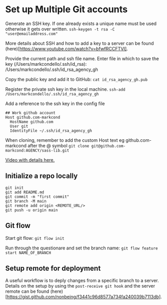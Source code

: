 
# Set up Multiple Git accounts

Generate an SSH key. If one already exists a unique name must be used otherwise it gets over written.
`ssh-keygen -t rsa -C "user@emailaddress.com"`

More details about SSH and how to add a key to a server can be found (here)[https://www.youtube.com/watch?v=bfwfRCCFTVI].

Provide the current path and ssh file name.
Enter file in which to save the key (/Users/markcondello/.ssh/id_rsa): /Users/markcondello/.ssh/id_rsa_agency_gh

Copy the public key and add it to GitHub:
`cat id_rsa_agency_gh.pub`

Register the private ssh key in the local machine.
`ssh-add /Users/markcondello/.ssh/id_rsa_agency_gh`

Add a reference to the ssh key in the config file
```
## Work github account
Host github.com-markcond
  HostName github.com
  User git
  IdentityFile ~/.ssh/id_rsa_agency_gh
```

When cloning, remember to add the custom Host text eg github.com-markcond after the @ symbol
`git clone git@github.com-markcond:AGENCY/sass-lib.git`

[Video with details here.](https://www.youtube.com/watch?v=ap56ivm0dhw)

## Initialize a repo locally
```
git init
git add README.md
git commit -m "first commit"
git branch -M main
git remote add origin <REMOTE_URL/>
git push -u origin main
```

## Git flow
Start git flow:
```git flow init```

Run through the questionare and set the branch name:
```git flow feature start NAME_OF_BRANCH```

## Setup remote for deployment
A useful workflow is to deply changes from a specific branch to a server.
Details on the setup by using the `post-receive git hook` and the server remote can be found (here)[https://gist.github.com/nonbeing/f3441c96d8577a734fa240039b7113db].